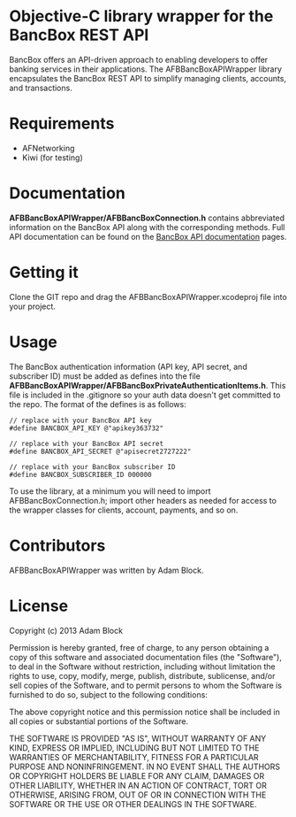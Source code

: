 # Objective-C library wrapper for the BancBox REST API #
BancBox offers an API-driven approach to enabling developers to offer banking services in their applications.
The AFBBancBoxAPIWrapper library encapsulates the BancBox REST API to simplify managing clients, accounts, and transactions.

# Requirements #

* AFNetworking
* Kiwi (for testing)

# Documentation #
__AFBBancBoxAPIWrapper/AFBBancBoxConnection.h__ contains abbreviated information on the BancBox API along with the corresponding methods. Full API documentation can be found on the [BancBox API documentation](http://www.bancbox.com/api/index) pages.

# Getting it #
Clone the GIT repo and drag the AFBBancBoxAPIWrapper.xcodeproj file into your project.

# Usage #
The BancBox authentication information (API key, API secret, and subscriber ID) must be added as defines into the file __AFBBancBoxAPIWrapper/AFBBancBoxPrivateAuthenticationItems.h__. This file is included in the .gitignore so your auth data doesn't get committed to the repo. The format of the defines is as follows:

```
// replace with your BancBox API key
#define BANCBOX_API_KEY @"apikey363732"

// replace with your BancBox API secret
#define BANCBOX_API_SECRET @"apisecret2727222"

// replace with your BancBox subscriber ID
#define BANCBOX_SUBSCRIBER_ID 000000
```

To use the library, at a minimum you will need to import AFBBancBoxConnection.h; import other headers as needed for access to the wrapper classes for clients, account, payments, and so on.

# Contributors #
AFBBancBoxAPIWrapper was written by Adam Block.

# License #
Copyright (c) 2013 Adam Block

Permission is hereby granted, free of charge, to any person obtaining a copy
of this software and associated documentation files (the "Software"), to deal
in the Software without restriction, including without limitation the rights
to use, copy, modify, merge, publish, distribute, sublicense, and/or sell
copies of the Software, and to permit persons to whom the Software is
furnished to do so, subject to the following conditions:

The above copyright notice and this permission notice shall be included in
all copies or substantial portions of the Software.

THE SOFTWARE IS PROVIDED "AS IS", WITHOUT WARRANTY OF ANY KIND, EXPRESS OR
IMPLIED, INCLUDING BUT NOT LIMITED TO THE WARRANTIES OF MERCHANTABILITY,
FITNESS FOR A PARTICULAR PURPOSE AND NONINFRINGEMENT. IN NO EVENT SHALL THE
AUTHORS OR COPYRIGHT HOLDERS BE LIABLE FOR ANY CLAIM, DAMAGES OR OTHER
LIABILITY, WHETHER IN AN ACTION OF CONTRACT, TORT OR OTHERWISE, ARISING FROM,
OUT OF OR IN CONNECTION WITH THE SOFTWARE OR THE USE OR OTHER DEALINGS IN
THE SOFTWARE.